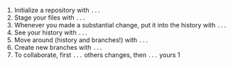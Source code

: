 1. Initialize a repository with `...` 
2. Stage your files with `...` 
3. Whenever you made a substantial change, put it into the history with `...`
4. See your history with `...` 
5. Move around (history and branches!) with `...` 
6. Create new branches with `...` 
7. To collaborate, first `...` others changes, then `...` yours 1
